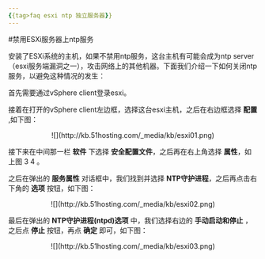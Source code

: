 ```yaml
---
{{tag>faq esxi ntp 独立服务器}}
---
```

#禁用ESXi服务器上ntp服务

安装了ESXi系统的主机，如果不禁用ntp服务，这台主机有可能会成为ntp server（esxi服务端漏洞之一），攻击网络上的其他机器。下面我们介绍一下如何关闭ntp服务，以避免这种情况的发生：

首先需要通过vSphere client登录esxi。

接着在打开的vSphere client左边框，选择这台esxi主机，之后在右边框选择 **配置** ,如下图：

<center>![](http://kb.51hosting.com/_media/kb/esxi01.png)</center>

接下来在中间那一栏 **软件** 下选择 **安全配置文件**，之后再在右上角选择 **属性**，如上图 3 4 。


之后在弹出的 **服务属性** 对话框中，我们找到并选择 **NTP守护进程**，之后再点击右下角的 **选项** 按钮，如下图：

<center>![](http://kb.51hosting.com/_media/kb/esxi02.png)</center>

最后在弹出的 **NTP守护进程(ntpd)选项** 中，我们选择右边的 **手动启动和停止** ，之后点 **停止** 按钮，再点 **确定** 即可，如下图：

<center>![](http://kb.51hosting.com/_media/kb/esxi03.png)</center>
